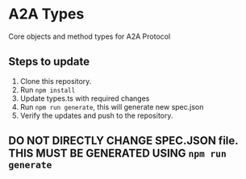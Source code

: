 # A2A Types
Core objects and method types for A2A Protocol

## Steps to update

1. Clone this repository.
2. Run `npm install`
3. Update types.ts with required changes
4. Run `npm run generate`, this will generate new spec.json
5. Verify the updates and push to the repository.

## DO NOT DIRECTLY CHANGE SPEC.JSON file. THIS MUST BE GENERATED USING `npm run generate`

